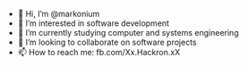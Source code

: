 - 👋 Hi, I’m @markonium
- 👀 I’m interested in software development
- 🌱 I’m currently studying computer and systems engineering
- 💞️ I’m looking to collaborate on software projects
- 📫 How to reach me: fb.com/Xx.Hackron.xX

<!---
markonium/markonium is a ✨ special ✨ repository because its `README.md` (this file) appears on your GitHub profile.
You can click the Preview link to take a look at your changes.
--->
